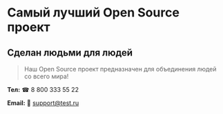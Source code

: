 # Самый лучший Open Source проект

## Сделан людьми для людей

> Наш Open Source проект предназначен для объединения людей со всего мира!

**Тел:** ☎ 8 800 333 55 22

**Email:** 📧 support@test.ru 

